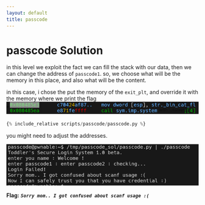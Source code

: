 ```yaml
---
layout: default
title: passcode
---
```


# passcode Solution

in this level we exploit the fact we can fill the stack with our data, then we can change the address of `passcode1`.
so, we choose what will be the memory in this place, and also what will be the content.

in this case, i chose the put the memory of the `exit_plt`, and override it with the memory where we print the flag 
![image](./images/passcode_1.png)


```py
{% include_relative scripts/passcode/passcode.py %}
```
 you might need to adjust the addresses.

![image](./images/passcode_2.png)

**Flag:** ***`Sorry mom.. I got confused about scanf usage :(`***
